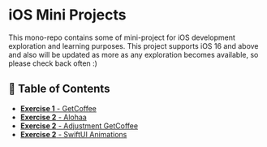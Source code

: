 
# iOS Mini Projects

This mono-repo contains some of mini-project for iOS development exploration and learning purposes. This project supports iOS 16 and above and also will be updated as more as any exploration becomes available, so please check back often :)


## 🔗 Table of Contents

- [**Exercise 1** - GetCoffee](https://github.com/arilukmanp/MiniProjects/tree/exercise1)
- [**Exercise 2** - Alohaa](https://github.com/arilukmanp/MiniProjects/tree/exercise2)
- [**Exercise 2** - Adjustment GetCoffee](https://github.com/arilukmanp/MiniProjects/tree/exercise3)
- [**Exercise 2** - SwiftUI Animations](https://github.com/arilukmanp/MiniProjects/tree/exercise4)
